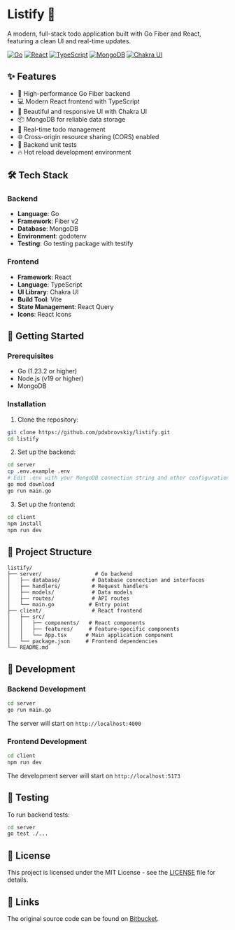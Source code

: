 # Listify 📝

A modern, full-stack todo application built with Go Fiber and React, featuring a clean UI and real-time updates.

[![Go](https://img.shields.io/badge/Go-00ADD8?style=for-the-badge&logo=go&logoColor=white)](https://go.dev/)
[![React](https://img.shields.io/badge/React-61DAFB?style=for-the-badge&logo=react&logoColor=black)](https://reactjs.org/)
[![TypeScript](https://img.shields.io/badge/TypeScript-3178C6?style=for-the-badge&logo=typescript&logoColor=white)](https://www.typescriptlang.org/)
[![MongoDB](https://img.shields.io/badge/MongoDB-47A248?style=for-the-badge&logo=mongodb&logoColor=white)](https://www.mongodb.com/)
[![Chakra UI](https://img.shields.io/badge/Chakra_UI-319795?style=for-the-badge&logo=chakra-ui&logoColor=white)](https://chakra-ui.com/)
## ✨ Features

- 🚀 High-performance Go Fiber backend
- 💻 Modern React frontend with TypeScript
- 🎨 Beautiful and responsive UI with Chakra UI
- 📦 MongoDB for reliable data storage
- 🔄 Real-time todo management
- 🌐 Cross-origin resource sharing (CORS) enabled
- 🧪 Backend unit tests
- 🔥 Hot reload development environment

## 🛠️ Tech Stack

### Backend
- **Language**: Go
- **Framework**: Fiber v2
- **Database**: MongoDB
- **Environment**: godotenv
- **Testing**: Go testing package with testify

### Frontend
- **Framework**: React
- **Language**: TypeScript
- **UI Library**: Chakra UI
- **Build Tool**: Vite
- **State Management**: React Query
- **Icons**: React Icons

## 🚀 Getting Started

### Prerequisites

- Go (1.23.2 or higher)
- Node.js (v19 or higher)
- MongoDB

### Installation

1. Clone the repository:
```bash
git clone https://github.com/pdubrovskiy/listify.git
cd listify
```

2. Set up the backend:
```bash
cd server
cp .env.example .env
# Edit .env with your MongoDB connection string and other configurations
go mod download
go run main.go
```

3. Set up the frontend:
```bash
cd client
npm install
npm run dev
```

## 📁 Project Structure

```
listify/
├── server/                 # Go backend
│   ├── database/          # Database connection and interfaces
│   ├── handlers/          # Request handlers
│   ├── models/            # Data models
│   ├── routes/            # API routes
│   └── main.go           # Entry point
├── client/                # React frontend
│   ├── src/
│   │   ├── components/   # React components
│   │   ├── features/     # Feature-specific components
│   │   └── App.tsx      # Main application component
│   └── package.json     # Frontend dependencies
└── README.md
```

## 🔧 Development

### Backend Development
```bash
cd server
go run main.go
```
The server will start on `http://localhost:4000`

### Frontend Development
```bash
cd client
npm run dev
```
The development server will start on `http://localhost:5173`

## 🧪 Testing

To run backend tests:
```bash
cd server
go test ./...
```

## 📝 License

This project is licensed under the MIT License - see the [LICENSE](LICENSE) file for details.

## 🔗 Links

The original source code can be found on [Bitbucket](https://bitbucket.org/pdubrovskiyit/listify/src/main/).